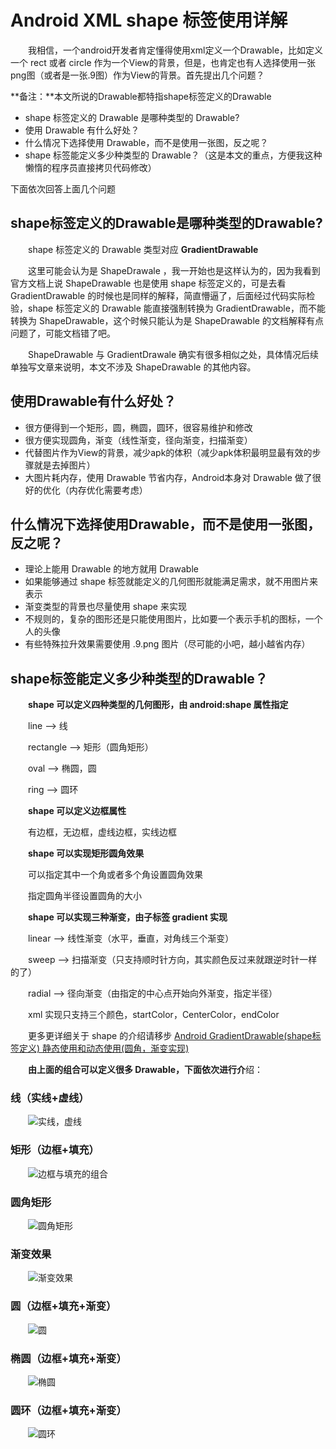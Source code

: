 # Android XML shape 标签使用详解

&emsp;&emsp;我相信，一个android开发者肯定懂得使用xml定义一个Drawable，比如定义一个 rect 或者 circle 作为一个View的背景，但是，也肯定也有人选择使用一张png图（或者是一张.9图）作为View的背景。首先提出几个问题？

**备注：**本文所说的Drawable都特指shape标签定义的Drawable

- shape 标签定义的 Drawable 是哪种类型的 Drawable?
- 使用 Drawable 有什么好处？
- 什么情况下选择使用 Drawable，而不是使用一张图，反之呢？
- shape 标签能定义多少种类型的 Drawable？（这是本文的重点，方便我这种懒惰的程序员直接拷贝代码修改）

下面依次回答上面几个问题
## shape标签定义的Drawable是哪种类型的Drawable?
&emsp;&emsp;shape 标签定义的 Drawable 类型对应 **GradientDrawable**

&emsp;&emsp;这里可能会认为是 ShapeDrawale ，我一开始也是这样认为的，因为我看到官方文档上说 ShapeDrawable 也是使用 shape 标签定义的，可是去看 GradientDrawable 的时候也是同样的解释，简直懵逼了，后面经过代码实际检验，shape 标签定义的 Drawable 能直接强制转换为 GradientDrawable，而不能转换为 ShapeDrawable，这个时候只能认为是 ShapeDrawable 的文档解释有点问题了，可能文档错了吧。

&emsp;&emsp;ShapeDrawable 与 GradientDrawale 确实有很多相似之处，具体情况后续单独写文章来说明，本文不涉及 ShapeDrawable 的其他内容。

## 使用Drawable有什么好处？ ##

- 很方便得到一个矩形，圆，椭圆，圆环，很容易维护和修改
- 很方便实现圆角，渐变（线性渐变，径向渐变，扫描渐变）
- 代替图片作为View的背景，减少apk的体积（减少apk体积最明显最有效的步骤就是去掉图片）
- 大图片耗内存，使用 Drawable 节省内存，Android本身对 Drawable 做了很好的优化（内存优化需要考虑）


## 什么情况下选择使用Drawable，而不是使用一张图，反之呢？ ##
 
- 理论上能用 Drawable 的地方就用 Drawable
- 如果能够通过 shape 标签就能定义的几何图形就能满足需求，就不用图片来表示
- 渐变类型的背景也尽量使用 shape 来实现
- 不规则的，复杂的图形还是只能使用图片，比如要一个表示手机的图标，一个人的头像
- 有些特殊拉升效果需要使用 .9.png 图片（尽可能的小吧，越小越省内存）

## shape标签能定义多少种类型的Drawable？ ##
&emsp;&emsp;**shape 可以定义四种类型的几何图形，由 android:shape 属性指定**

&emsp;&emsp;line      --> 线

&emsp;&emsp;rectangle --> 矩形（圆角矩形）

&emsp;&emsp;oval	  --> 椭圆，圆

&emsp;&emsp;ring      --> 圆环

&emsp;&emsp;**shape 可以定义边框属性**

&emsp;&emsp;有边框，无边框，虚线边框，实线边框

&emsp;&emsp;**shape 可以实现矩形圆角效果**

&emsp;&emsp;可以指定其中一个角或者多个角设置圆角效果

&emsp;&emsp;指定圆角半径设置圆角的大小

&emsp;&emsp;**shape 可以实现三种渐变，由子标签 gradient 实现**

&emsp;&emsp;linear	--> 线性渐变（水平，垂直，对角线三个渐变）

&emsp;&emsp;sweep	--> 扫描渐变（只支持顺时针方向，其实颜色反过来就跟逆时针一样的了）

&emsp;&emsp;radial	--> 径向渐变（由指定的中心点开始向外渐变，指定半径）

&emsp;&emsp;xml 实现只支持三个颜色，startColor，CenterColor，endColor

&emsp;&emsp;更多更详细关于 shape 的介绍请移步  [Android GradientDrawable(shape标签定义) 静态使用和动态使用(圆角，渐变实现)](http://www.cnblogs.com/popfisher/p/5606690.html "Android GradientDrawable(shape标签定义) 静态使用和动态使用")

&emsp;&emsp;**由上面的组合可以定义很多 Drawable，下面依次进行介**绍：

### 线（实线+虚线） ###

&emsp;&emsp;![](/docpic/line.png "实线，虚线")

### 矩形（边框+填充） ###

&emsp;&emsp;![](/docpic/rect.png "边框与填充的组合")

### 圆角矩形 ###

&emsp;&emsp;![](/docpic/round_rect.png "圆角矩形")

### 渐变效果 ###

&emsp;&emsp;![](/docpic/gradient.png "渐变效果")

### 圆（边框+填充+渐变） ###

&emsp;&emsp;![](/docpic/circle.png "圆")

### 椭圆（边框+填充+渐变） ###

&emsp;&emsp;![](/docpic/oval.png "椭圆")

### 圆环（边框+填充+渐变） ###

&emsp;&emsp;![](/docpic/ring.png "圆环")
